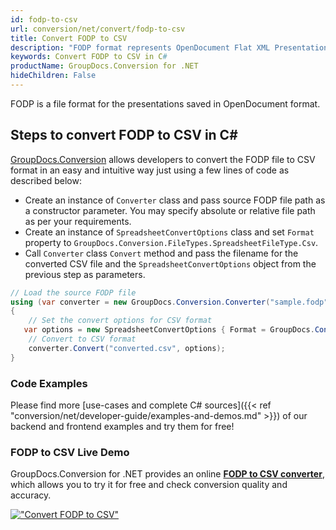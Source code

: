```yaml
---
id: fodp-to-csv
url: conversion/net/convert/fodp-to-csv
title: Convert FODP to CSV
description: "FODP format represents OpenDocument Flat XML Presentation with .fodp extension. Learn how to convert FODP to CSV file programmatically in C# language using GroupDocs.Conversion for .NET library."
keywords: Convert FODP to CSV in C#
productName: GroupDocs.Conversion for .NET
hideChildren: False
---
```


FODP is a file format for the presentations saved in OpenDocument format.

## Steps to convert FODP to CSV in C#

[GroupDocs.Conversion](https://products.groupdocs.com/conversion/net) allows developers to convert the FODP file to CSV format in an easy and intuitive way just using a few lines of code as described below:

* Create an instance of `Converter` class and pass source FODP file path as a constructor parameter. You may specify absolute or relative file path as per your requirements. 
* Create an instance of `SpreadsheetConvertOptions` class and set `Format` property to `GroupDocs.Conversion.FileTypes.SpreadsheetFileType.Csv`.
* Call `Converter` class `Convert` method and pass the filename for the converted CSV file and the `SpreadsheetConvertOptions` object from the previous step as parameters.

```csharp
// Load the source FODP file
using (var converter = new GroupDocs.Conversion.Converter("sample.fodp"))
{
    // Set the convert options for CSV format
   var options = new SpreadsheetConvertOptions { Format = GroupDocs.Conversion.FileTypes.SpreadsheetFileType.Csv };
    // Convert to CSV format
    converter.Convert("converted.csv", options);
}
```

### Code Examples

Please find more [use-cases and complete C# sources]({{< ref "conversion/net/developer-guide/examples-and-demos.md" >}}) of our backend and frontend examples and try them for free!

### FODP to CSV Live Demo

GroupDocs.Conversion for .NET provides an online [**FODP to CSV converter**](https://products.groupdocs.app/conversion/fodp-to-csv), which allows you to try it for free and check conversion quality and accuracy.

[!["Convert FODP to CSV"](conversion/net/images/convert-to-csv/convert-fodp-to-csv.png)](https://products.groupdocs.app/conversion/fodp-to-csv)